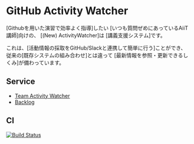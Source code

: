 # GitHub Activity Watcher

[Githubを用いた演習で効率よく指導]したい
[いつも質問ぜめにあっているAiiT講師]向けの、
[(New) ActivityWatcher]は
[講義支援システム]です。

これは、[活動情報の採取をGitHub/Slackと連携して簡単に行う]ことができ、
従来の[既存システムの組み合わせ]とは違って
[最新情報を参照・更新できるしくみ]が備わっています。

## Service
* [Team Activity Watcher](https://github-activity-watcher.herokuapp.com/)
* [Backlog](https://github.com/chubachi-pt-2017/activity_watcher-2/projects/1)

## CI
[![Build Status](https://travis-ci.org/chubachi-pt-2017/activity_watcher-2.svg?branch=master)](https://travis-ci.org/chubachi-pt-2017/activity_watcher-2)



